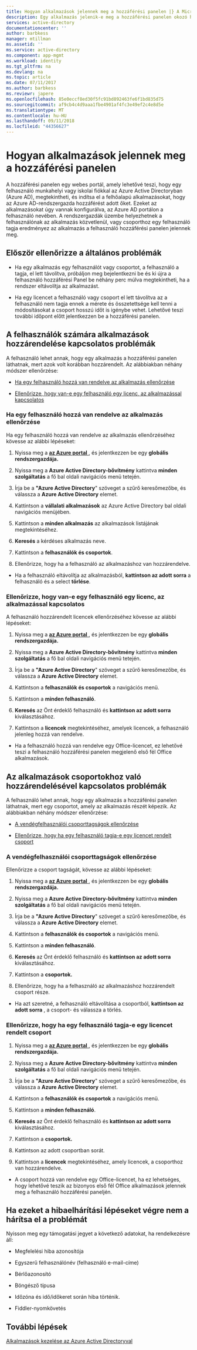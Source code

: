 ```yaml
---
title: Hogyan alkalmazások jelennek meg a hozzáférési panelen |} A Microsoft Docs
description: Egy alkalmazás jelenik-e meg a hozzáférési panelen okozó hibák elhárításához
services: active-directory
documentationcenter: ''
author: barbkess
manager: mtillman
ms.assetid: ''
ms.service: active-directory
ms.component: app-mgmt
ms.workload: identity
ms.tgt_pltfrm: na
ms.devlang: na
ms.topic: article
ms.date: 07/11/2017
ms.author: barbkess
ms.reviewr: japere
ms.openlocfilehash: 85e0eccf8ed30f5fc91bd892463fe6f1bd835d75
ms.sourcegitcommit: af9cb4c4d9aaa1fbe4901af4fc3e49ef2c4e8d5e
ms.translationtype: MT
ms.contentlocale: hu-HU
ms.lasthandoff: 09/11/2018
ms.locfileid: "44356627"
---
```

# <a name="how-applications-appear-on-the-access-panel"></a>Hogyan alkalmazások jelennek meg a hozzáférési panelen

A hozzáférési panelen egy webes portál, amely lehetővé teszi, hogy egy felhasználó munkahelyi vagy iskolai fiókkal az Azure Active Directoryban (Azure AD), megtekintheti, és indítsa el a felhőalapú alkalmazásokat, hogy az Azure AD-rendszergazda hozzáférést adott őket. Ezeket az alkalmazásokat úgy vannak konfigurálva, az Azure AD portálon a felhasználó nevében. A rendszergazdák üzembe helyezhetnek a felhasználónak az alkalmazás közvetlenül, vagy csoporthoz egy felhasználó tagja eredményez az alkalmazás a felhasználó hozzáférési panelen jelennek meg.

## <a name="general-issues-to-check-first"></a>Először ellenőrizze a általános problémák

-   Ha egy alkalmazás egy felhasználót vagy csoportot, a felhasználó a tagja, el lett távolítva, próbáljon meg bejelentkezni be és ki újra a felhasználó hozzáférési Panel be néhány perc múlva megtekintheti, ha a rendszer eltávolítja az alkalmazást.

-   Ha egy licencet a felhasználó vagy csoport el lett távolítva az a felhasználó nem tagja ennek a mérete és összetettsége kell tenni a módosításokat a csoport hosszú időt is igénybe vehet. Lehetővé teszi további időpont előtt jelentkezzen be a hozzáférési panelen.

## <a name="problems-related-to-assigning-applications-to-users"></a>A felhasználók számára alkalmazások hozzárendelése kapcsolatos problémák

A felhasználó lehet annak, hogy egy alkalmazás a hozzáférési panelen láthatnak, mert azok volt korábban hozzárendelt. Az alábbiakban néhány módszer ellenőrzése:

-   [Ha egy felhasználó hozzá van rendelve az alkalmazás ellenőrzése](#check-if-a-user-is-assigned-to-the-application)

-   [Ellenőrizze, hogy van-e egy felhasználó egy licenc, az alkalmazással kapcsolatos](#check-if-a-user-is-under-a-license-related-to-the-application)


### <a name="check-if-a-user-is-assigned-to-the-application"></a>Ha egy felhasználó hozzá van rendelve az alkalmazás ellenőrzése

Ha egy felhasználó hozzá van rendelve az alkalmazás ellenőrzéséhez kövesse az alábbi lépéseket:

1.  Nyissa meg a [ **az Azure portal** ](https://portal.azure.com/) , és jelentkezzen be egy **globális rendszergazdája.**

2.  Nyissa meg a **Azure Active Directory-bővítmény** kattintva **minden szolgáltatás** a fő bal oldali navigációs menü tetején.

3.  Írja be a **"Azure Active Directory**" szöveget a szűrő keresőmezőbe, és válassza a **Azure Active Directory** elemet.

4.  Kattintson a **vállalati alkalmazások** az Azure Active Directory bal oldali navigációs menüjében.

5.  Kattintson a **minden alkalmazás** az alkalmazások listájának megtekintéséhez.

6.  **Keresés** a kérdéses alkalmazás neve.

7.  Kattintson a **felhasználók és csoportok**.

8.  Ellenőrizze, hogy ha a felhasználó az alkalmazáshoz van hozzárendelve.

  * Ha a felhasználó eltávolítja az alkalmazásból, **kattintson az adott sorra** a felhasználó és a select **törlése**.

### <a name="check-if-a-user-is-under-a-license-related-to-the-application"></a>Ellenőrizze, hogy van-e egy felhasználó egy licenc, az alkalmazással kapcsolatos

A felhasználó hozzárendelt licencek ellenőrzéséhez kövesse az alábbi lépéseket:

1.  Nyissa meg a [ **az Azure portal** ](https://portal.azure.com/) , és jelentkezzen be egy **globális rendszergazdája.**

2.  Nyissa meg a **Azure Active Directory-bővítmény** kattintva **minden szolgáltatás** a fő bal oldali navigációs menü tetején.

3.  Írja be a **"Azure Active Directory**" szöveget a szűrő keresőmezőbe, és válassza a **Azure Active Directory** elemet.

4.  Kattintson a **felhasználók és csoportok** a navigációs menü.

5.  Kattintson a **minden felhasználó**.

6.  **Keresés** az Önt érdeklő felhasználó és **kattintson az adott sorra** kiválasztásához.

7.  Kattintson a **licencek** megtekintéséhez, amelyek licencek, a felhasználó jelenleg hozzá van rendelve.

   * Ha a felhasználó hozzá van rendelve egy Office-licencet, ez lehetővé teszi a felhasználó hozzáférési panelen megjelenő első fél Office alkalmazások.

## <a name="problems-related-to-assigning-applications-to-groups"></a>Az alkalmazások csoportokhoz való hozzárendelésével kapcsolatos problémák

A felhasználó lehet annak, hogy egy alkalmazás a hozzáférési panelen láthatnak, mert egy csoportot, amely az alkalmazás részét képezik. Az alábbiakban néhány módszer ellenőrzése:

-   [A vendégfelhasználói csoporttagságok ellenőrzése](#check-a-users-group-memberships)

-   [Ellenőrizze, hogy ha egy felhasználó tagja-e egy licencet rendelt csoport](#check-if-a-user-is-a-member-of-a-group-assigned-to-a-license)

### <a name="check-a-users-group-memberships"></a>A vendégfelhasználói csoporttagságok ellenőrzése

Ellenőrizze a csoport tagságát, kövesse az alábbi lépéseket:

1.  Nyissa meg a [ **az Azure portal** ](https://portal.azure.com/) , és jelentkezzen be egy **globális rendszergazdája.**

2.  Nyissa meg a **Azure Active Directory-bővítmény** kattintva **minden szolgáltatás** a fő bal oldali navigációs menü tetején.

3.  Írja be a **"Azure Active Directory**" szöveget a szűrő keresőmezőbe, és válassza a **Azure Active Directory** elemet.

4.  Kattintson a **felhasználók és csoportok** a navigációs menü.

5.  Kattintson a **minden felhasználó**.

6.  **Keresés** az Önt érdeklő felhasználó és **kattintson az adott sorra** kiválasztásához.

7.  Kattintson a **csoportok.**

8.  Ellenőrizze, hogy ha a felhasználó az alkalmazáshoz hozzárendelt csoport része.

   * Ha azt szeretné, a felhasználó eltávolítása a csoportból, **kattintson az adott sorra** , a csoport- és válassza a törlés.

### <a name="check-if-a-user-is-a-member-of-a-group-assigned-to-a-license"></a>Ellenőrizze, hogy ha egy felhasználó tagja-e egy licencet rendelt csoport

1.  Nyissa meg a [ **az Azure portal** ](https://portal.azure.com/) , és jelentkezzen be egy **globális rendszergazdája.**

2.  Nyissa meg a **Azure Active Directory-bővítmény** kattintva **minden szolgáltatás** a fő bal oldali navigációs menü tetején.

3.  Írja be a **"Azure Active Directory**" szöveget a szűrő keresőmezőbe, és válassza a **Azure Active Directory** elemet.

4.  Kattintson a **felhasználók és csoportok** a navigációs menü.

5.  Kattintson a **minden felhasználó**.

6.  **Keresés** az Önt érdeklő felhasználó és **kattintson az adott sorra** kiválasztásához.

7.  Kattintson a **csoportok.**

8.  Kattintson az adott csoportban sorát.

9.  Kattintson a **licencek** megtekintéséhez, amely licencek, a csoporthoz van hozzárendelve.

  * A csoport hozzá van rendelve egy Office-licencet, ha ez lehetséges, hogy lehetővé teszik az bizonyos első fél Office alkalmazások jelennek meg a felhasználó hozzáférési paneljén.


## <a name="if-these-troubleshooting-steps-do-not-the-resolve-the-issue"></a>Ha ezeket a hibaelhárítási lépéseket végre nem a hárítsa el a problémát

Nyisson meg egy támogatási jegyet a következő adatokat, ha rendelkezésre áll:

-   Megfelelési hiba azonosítója

-   Egyszerű felhasználónév (felhasználó e-mail-címe)

-   Bérlőazonosító

-   Böngésző típusa

-   Időzóna és idő/időkeret során hiba történik.

-   Fiddler-nyomkövetés

## <a name="next-steps"></a>További lépések
[Alkalmazások kezelése az Azure Active Directoryval](what-is-application-management.md)
